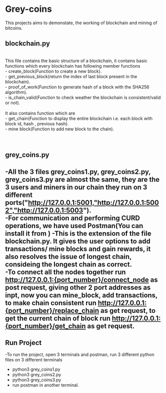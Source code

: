 # Grey-coins
This projects aims to demonstate, the working of blockchain and mining of bitcoins.
<br />
## **blockchain.py**
<br />
This file contains the basic structure of a blockchain, it contains basic functions which every blockchain has
following member functions <br />
- create_block(Function to create a new block).<br />
- get_previous_block(return the index of last block present in the blockchain).<br />
- proof_of_work(Function to generate hash of a block with the SHA256 algorithm).<br />
- is_chain_valid(Function to check weather the blockchain is consistent/valid or not).<br />
 <br />
It also contains function which are <br />
- get_chain(Function to display the entire blockchain i.e.  each block with block id, hash , previous hash).<br />
- mine block(Function to add new block to the chain). <br />
<br />
<br />


## **grey_coins.py**
-All the 3 files **grey_coins1.py, grey_coins2.py, grey_coins3.py** are almost the same, they are the 3 users and miners in our chain they run on 3 different ports("http://127.0.0.1:5001,"http://127.0.0.1:5002","http://127.0.0.1:5003"). <br />
-For communication and performing CURD operations, we have used Postman(You can install it from )
-This is the extension of the file blockchain.py. It gives the user options to add transactions/ mine blocks and gain rewards, it also resolves the issue of longest chain, consideing the longest chain as correct.<br />
-To connect all the nodes together run http://127.0.0.1:{port_number}/connect_node as post request, giving other 2 port addresses as inpt, now you can mine_block, add transactions, to make chain consistent run http://127.0.0.1:{port_number}/replace_chain as get request, to get the current chain of block run http://127.0.0.1:{port_number}/get_chain as get request. <br />
-


## **Run Project**
-To run the project, open 3 terminals and postman, run 3 different python files on 3 different terminals
<br />
- python3 grey_coins1.py <br />
- python3 grey_coins2.py <br /> 
- python3 grey_coins3.py <br />
- run postman in another terminal.
<br />

